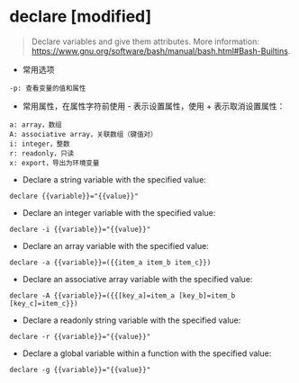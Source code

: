 # declare [modified]

> Declare variables and give them attributes.
> More information: <https://www.gnu.org/software/bash/manual/bash.html#Bash-Builtins>.

- 常用选项

```
-p: 查看变量的值和属性
```

- 常用属性，在属性字符前使用 - 表示设置属性，使用 + 表示取消设置属性：

```
a: array，数组
A: associative array，关联数组（键值对）
i: integer，整数
r: readonly，只读
x: export，导出为环境变量
```

- Declare a string variable with the specified value:

`declare {{variable}}="{{value}}"`

- Declare an integer variable with the specified value:

`declare -i {{variable}}="{{value}}"`

- Declare an array variable with the specified value:

`declare -a {{variable}}=({{item_a item_b item_c}})`

- Declare an associative array variable with the specified value:

`declare -A {{variable}}=({{[key_a]=item_a [key_b]=item_b [key_c]=item_c}})`

- Declare a readonly string variable with the specified value:

`declare -r {{variable}}="{{value}}"`

- Declare a global variable within a function with the specified value:

`declare -g {{variable}}="{{value}}"`
